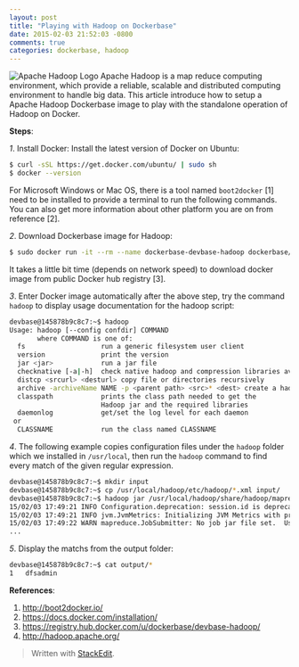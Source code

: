```yaml
---
layout: post
title: "Playing with Hadoop on Dockerbase"
date: 2015-02-03 21:52:03 -0800
comments: true
categories: dockerbase, hadoop 
---
```

![Apache Hadoop Logo](https://www.ombud.com/asset/3607)
Apache Hadoop is a map reduce computing environment, which provide a reliable, scalable and distributed computing environment to handle big data. This article introduce how to setup a Apache Hadoop Dockerbase image to play with the standalone operation of Hadoop on Docker.
<!--more-->
**Steps**:

*1*. Install Docker:
Install the latest version of Docker on Ubuntu:
``` bash
$ curl -sSL https://get.docker.com/ubuntu/ | sudo sh
$ docker --version
```
For Microsoft Windows or Mac OS, there is a tool named `boot2docker` [1] need to be installed to provide a terminal to run the following commands. You can also get more information about other platform you are on from reference [2].

*2*. Download Dockerbase image for Hadoop:
``` bash
$ sudo docker run -it --rm --name dockerbase-devbase-hadoop dockerbase/devbase-hadoop
```
It takes a little bit time (depends on network speed) to download docker image from public Docker hub registry [3].

*3*. Enter Docker image automatically after the above step, try the command `hadoop` to display usage documentation for the hadoop script:
``` bash
devbase@145878b9c8c7:~$ hadoop
Usage: hadoop [--config confdir] COMMAND
       where COMMAND is one of:
  fs                   run a generic filesystem user client
  version              print the version
  jar <jar>            run a jar file
  checknative [-a|-h]  check native hadoop and compression libraries availability
  distcp <srcurl> <desturl> copy file or directories recursively
  archive -archiveName NAME -p <parent path> <src>* <dest> create a hadoop archive
  classpath            prints the class path needed to get the
                       Hadoop jar and the required libraries
  daemonlog            get/set the log level for each daemon
 or
  CLASSNAME            run the class named CLASSNAME
```
*4*. The following example copies configuration files under the `hadoop` folder which we installed in `/usr/local`, then run the `hadoop` command to find every match of the given regular expression.
``` bash
devbase@145878b9c8c7:~$ mkdir input
devbase@145878b9c8c7:~$ cp /usr/local/hadoop/etc/hadoop/*.xml input/
devbase@145878b9c8c7:~$ hadoop jar /usr/local/hadoop/share/hadoop/mapreduce/hadoop-mapreduce-examples-2.6.0.jar grep input output 'dfs[a-z.]+'
15/02/03 17:49:21 INFO Configuration.deprecation: session.id is deprecated. Instead, use dfs.metrics.session-id
15/02/03 17:49:21 INFO jvm.JvmMetrics: Initializing JVM Metrics with processName=JobTracker, sessionId=
15/02/03 17:49:22 WARN mapreduce.JobSubmitter: No job jar file set.  User classes may not be found. See Job or Job#setJar(String).
...
```
*5*. Display the matchs from the output folder:
``` bash
devbase@145878b9c8c7:~$ cat output/*
1	dfsadmin
```

**References**:

1. http://boot2docker.io/
2. https://docs.docker.com/installation/
3. https://registry.hub.docker.com/u/dockerbase/devbase-hadoop/
4. http://hadoop.apache.org/
 
> Written with [StackEdit](https://stackedit.io/).
